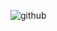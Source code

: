 ![github](https://user-images.githubusercontent.com/58474402/90923176-94098080-e3c3-11ea-85b2-4e6e31aa057a.gif)
